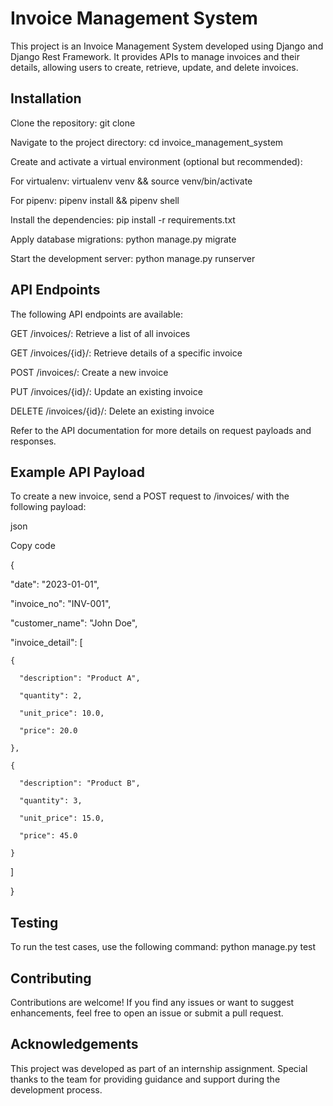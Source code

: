 # Invoice Management System
This project is an Invoice Management System developed using Django and Django Rest Framework. It provides APIs to manage invoices and their details, allowing users to create, retrieve, update, and delete invoices.

## Installation
Clone the repository: git clone <repository-url>

Navigate to the project directory: cd invoice_management_system

Create and activate a virtual environment (optional but recommended):

For virtualenv: virtualenv venv && source venv/bin/activate

For pipenv: pipenv install && pipenv shell

Install the dependencies: pip install -r requirements.txt

Apply database migrations: python manage.py migrate

Start the development server: python manage.py runserver

## API Endpoints
The following API endpoints are available:

GET /invoices/: Retrieve a list of all invoices

GET /invoices/{id}/: Retrieve details of a specific invoice

POST /invoices/: Create a new invoice

PUT /invoices/{id}/: Update an existing invoice

DELETE /invoices/{id}/: Delete an existing invoice

Refer to the API documentation for more details on request payloads and responses.

## Example API Payload
To create a new invoice, send a POST request to /invoices/ with the following payload:

json

Copy code

{

  "date": "2023-01-01",
  
  "invoice_no": "INV-001",
  
  "customer_name": "John Doe",
  
  "invoice_detail": [
  
    {
    
      "description": "Product A",
      
      "quantity": 2,
      
      "unit_price": 10.0,
      
      "price": 20.0
      
    },
    
    {
    
      "description": "Product B",
      
      "quantity": 3,
      
      "unit_price": 15.0,
      
      "price": 45.0
      
    }
    
  ]
  
}

## Testing
To run the test cases, use the following command: python manage.py test

## Contributing
Contributions are welcome! If you find any issues or want to suggest enhancements, feel free to open an issue or submit a pull request.

## Acknowledgements
This project was developed as part of an internship assignment. Special thanks to the team for providing guidance and support during the development process.
